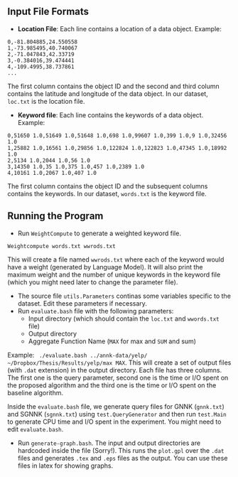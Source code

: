 ## Input File Formats

+ **Location File**: Each line contains a location of a data object. Example:

```
0,-81.804885,24.550558
1,-73.985495,40.740067
2,-71.047843,42.33719
3,-0.384016,39.474441
4,-109.4995,38.737861
...
```

The first column contains the object ID and the second and third column contains the latitude and longitude of the data object. In our dataset, `loc.txt` is the location file.

+ **Keyword file**: Each line contains the keywords of a data object. Example:

```
0,51650 1.0,51649 1.0,51648 1.0,698 1.0,99607 1.0,399 1.0,9 1.0,32456 1.0
1,25882 1.0,16561 1.0,29856 1.0,122824 1.0,122823 1.0,47345 1.0,18992 1.0
2,5134 1.0,2044 1.0,56 1.0
3,14350 1.0,35 1.0,375 1.0,457 1.0,2389 1.0
4,10161 1.0,2067 1.0,407 1.0
```

The first column contains the object ID and the subsequent columns contains the keywords. In our dataset, `words.txt` is the keyword file.

## Running the Program

+ Run `WeightCompute` to generate a weighted keyword file.

```Weightcompute words.txt wwrods.txt```

This will create a file named `wwrods.txt` where each of the keyword would have a weight (generated by Language Model). It will also print the maximum weight and the number of unique keywords in the keyword file (which you might need later to change the parameter file).

+ The source file `utils.Parameters` continas some variables specific to the dataset. Edit these parameters if necessary.
+ Run `evaluate.bash` file with the following parameters:
	- Input directory (which should contain the `loc.txt` and `wwords.txt` file) 
	- Output directory
	- Aggregate Function Name (`MAX` for max and `SUM` and sum)
	 
Example: ` ./evaluate.bash ../annk-data/yelp/ ~/Dropbox/Thesis/Results/yelp/max MAX`. This will create a set of output files (with `.dat` extension) in the output directory. Each file has three columns. The first one is the query parameter, second one is the time or I/O spent on the proposed algorithm and the third one is the time or I/O spent on the baseline algorithm.

Inside the `evaluate.bash` file, we generate query files for GNNK (`gnnk.txt`) and SGNNK (`sgnnk.txt`) using `test.QueryGenerator` and then run `test.Main` to generate CPU time and I/O spent in the experiment. You might need to edit `evaluate.bash`.
+ Run `generate-graph.bash`. The input and output directories are hardcoded inside the file (Sorry!). This runs the `plot.gpl` over the `.dat` files and generates `.tex` and `.eps` files as the output. You can use these files in latex for showing graphs.


